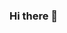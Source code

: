 ### Hi there 👋

<!--
**siddharth018/siddharth018** is a ✨ _special_ ✨ repository because its `README.md` (this file) appears on your GitHub profile.
<div class="Box-body p-4">
    <div class="d-flex">
      <div class="text-mono text-small mb-3 flex-auto">
        <svg class="octicon octicon-smiley" viewBox="0 0 16 16" version="1.1" width="16" height="16" aria-hidden="true"><path fill-rule="evenodd" d="M1.5 8a6.5 6.5 0 1113 0 6.5 6.5 0 01-13 0zM8 0a8 8 0 100 16A8 8 0 008 0zM5 8a1 1 0 100-2 1 1 0 000 2zm7-1a1 1 0 11-2 0 1 1 0 012 0zM5.32 9.636a.75.75 0 011.038.175l.007.009c.103.118.22.222.35.31.264.178.683.37 1.285.37.602 0 1.02-.192 1.285-.371.13-.088.247-.192.35-.31l.007-.008a.75.75 0 111.222.87l-.614-.431c.614.43.614.431.613.431v.001l-.001.002-.002.003-.005.007-.014.019a1.984 1.984 0 01-.184.213c-.16.166-.338.316-.53.445-.63.418-1.37.638-2.127.629-.946 0-1.652-.308-2.126-.63a3.32 3.32 0 01-.715-.657l-.014-.02-.005-.006-.002-.003v-.002h-.001l.613-.432-.614.43a.75.75 0 01.183-1.044h.001z"></path></svg>
        <a href="/carloscuesta/carloscuesta" class="no-underline link-gray-dark">carloscuesta</a><span class="text-gray-light d-inline-block" style="padding:0px 2px;">/</span>README<span class="text-gray-light">.md</span>
      </div>
    </div>
    <article class="markdown-body entry-content container-lg f5" itemprop="text"><h3><a id="user-content-hi-im-carlos-" class="anchor" aria-hidden="true" href="#hi-im-carlos-"><svg class="octicon octicon-link" viewBox="0 0 16 16" version="1.1" width="16" height="16" aria-hidden="true"><path fill-rule="evenodd" d="M7.775 3.275a.75.75 0 001.06 1.06l1.25-1.25a2 2 0 112.83 2.83l-2.5 2.5a2 2 0 01-2.83 0 .75.75 0 00-1.06 1.06 3.5 3.5 0 004.95 0l2.5-2.5a3.5 3.5 0 00-4.95-4.95l-1.25 1.25zm-4.69 9.64a2 2 0 010-2.83l2.5-2.5a2 2 0 012.83 0 .75.75 0 001.06-1.06 3.5 3.5 0 00-4.95 0l-2.5 2.5a3.5 3.5 0 004.95 4.95l1.25-1.25a.75.75 0 00-1.06-1.06l-1.25 1.25a2 2 0 01-2.83 0z"></path></svg></a>Hi! I'm <a href="https://carloscuesta.me" rel="nofollow">Carlos</a> 👋🏼</h3>
<p>I'm a <strong>Front End Engineer</strong> based in Barcelona <g-emoji class="g-emoji" alias="sunny" fallback-src="https://github.githubassets.com/images/icons/emoji/unicode/2600.png">☀️</g-emoji>, working at <a href="https://ulabox.com" rel="nofollow">Ulabox</a>. I'm a coding passionate focused on <strong>JavaScript</strong>, specifically <strong>React</strong> &amp; <strong>React-Native</strong>. Interested in design, tech and <strong>OpenSource</strong> <g-emoji class="g-emoji" alias="heart" fallback-src="https://github.githubassets.com/images/icons/emoji/unicode/2764.png">❤️</g-emoji></p>
<p>Aside from coding I enjoy writing technical things <a href="https://carloscuesta.me/blog" rel="nofollow">at my blog</a> <g-emoji class="g-emoji" alias="writing_hand" fallback-src="https://github.githubassets.com/images/icons/emoji/unicode/270d.png">✍️</g-emoji></p>
<p>
  <a href="https://twitter.com/intent/follow?screen_name=crloscuesta" rel="nofollow">
    <img src="https://user-images.githubusercontent.com/7629661/87821427-202e0280-c870-11ea-9e38-8c7c74856753.png" width="144" alt="Follow @crloscuesta on Twitter" title="Follow @crloscuesta on Twitter" style="max-width:100%;">
  </a>
  <a href="https://github.com/sponsors/carloscuesta">
    <img src="https://user-images.githubusercontent.com/7629661/87821425-1f956c00-c870-11ea-9871-a76f99739501.png" width="156" alt="Sponsor carloscuesta on GitHub" title="Sponsor carloscuesta on GitHub" style="max-width:100%;">
  </a>
</p>
</article>
  </div>

